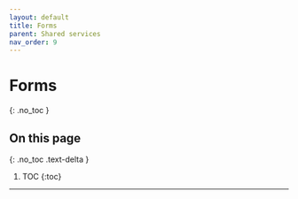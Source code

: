 ```yaml
---
layout: default
title: Forms
parent: Shared services
nav_order: 9
---
```


# Forms
{: .no_toc }

## On this page
{: .no_toc .text-delta }

1. TOC
{:toc}

---
